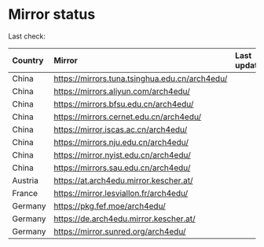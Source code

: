 <script src="./time.js"></script>
# Mirror status
Last check: <script type="text/javascript">localize(1700673409.2534096);</script>

|Country|Mirror|Last update|
|:------|:-----|:----------|
|China|https://mirrors.tuna.tsinghua.edu.cn/arch4edu/|<script type="text/javascript">localize(1700634820);</script>|
|China|https://mirrors.aliyun.com/arch4edu/|<script type="text/javascript">localize(1700634820);</script>|
|China|https://mirrors.bfsu.edu.cn/arch4edu/|<script type="text/javascript">localize(1700634820);</script>|
|China|https://mirrors.cernet.edu.cn/arch4edu/|<script type="text/javascript">localize(1700634820);</script>|
|China|https://mirror.iscas.ac.cn/arch4edu/|<script type="text/javascript">localize(1700634820);</script>|
|China|https://mirrors.nju.edu.cn/arch4edu/|<script type="text/javascript">localize(1700591629);</script>|
|China|https://mirror.nyist.edu.cn/arch4edu/|<script type="text/javascript">localize(1700634820);</script>|
|China|https://mirrors.sau.edu.cn/arch4edu/|<script type="text/javascript">localize(1700634820);</script>|
|Austria|https://at.arch4edu.mirror.kescher.at/|<script type="text/javascript">localize(1700634820);</script>|
|France|https://mirror.lesviallon.fr/arch4edu/|<script type="text/javascript">localize(1700634820);</script>|
|Germany|https://pkg.fef.moe/arch4edu/|<script type="text/javascript">localize(1700634820);</script>|
|Germany|https://de.arch4edu.mirror.kescher.at/|<script type="text/javascript">localize(1700634820);</script>|
|Germany|https://mirror.sunred.org/arch4edu/|<script type="text/javascript">localize(1700634820);</script>|

<script src="./tablefilter/tablefilter.js"></script>
<script src="./table.js"></script>